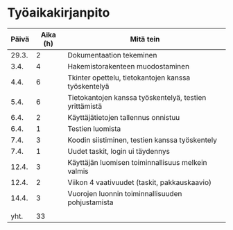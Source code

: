 # Työaikakirjanpito
| Päivä         | Aika (h)      | Mitä tein                                              |
| ------------- |---------------|--------------------------------------------------------|
| 29.3.         | 2             | Dokumentaation tekeminen                               |
| 3.4.          | 4             | Hakemistorakenteen muodostaminen                       |
| 4.4.          | 6             | Tkinter opettelu, tietokantojen kanssa työskentelyä    |
| 5.4.          | 6             | Tietokantojen kanssa työskentelyä, testien yrittämistä |
| 6.4.          | 2             | Käyttäjätietojen tallennus onnistuu                    | 
| 6.4.          | 1             | Testien luomista                                       |
| 7.4.          | 3             | Koodin siistiminen, testien kanssa työskentely         |
| 7.4.          | 1             | Uudet taskit, login ui täydennys                       |
| 12.4.         | 3             | Käyttäjän luomisen toiminnallisuus melkein valmis      |
| 12.4.         | 2             | Viikon 4 vaativuudet (taskit, pakkauskaavio)           |
| 14.4.         | 3             | Vuorojen luonnin toiminnallisuuden pohjustamista       |
|               |               |                                                        |
| yht.          | 33            |                                                        |